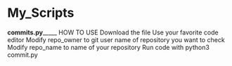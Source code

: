 # My_Scripts
______________________________commits.py___________________________________
HOW TO USE
Download the file
Use your favorite code editor
Modify repo_owner to git user name of repository you want to check
Modify repo_name to name of your repository
Run code with python3 commit.py
